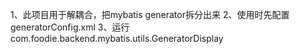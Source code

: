 1、此项目用于解耦合，把mybatis generator拆分出来
2、使用时先配置generatorConfig.xml
3、运行com.foodie.backend.mybatis.utils.GeneratorDisplay